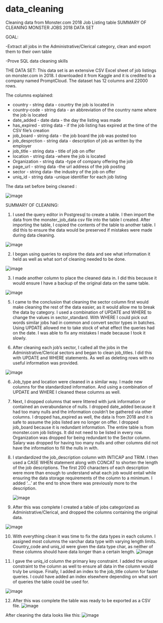 # data_cleaning
Cleaning data from Monster.com 2018 Job Listing table
SUMMARY OF CLEANING MONSTER JOBS 2018 DATA SET

GOAL:

-Extract all jobs in the Administrative/Clerical category, clean and export them to their own table 

-Prove SQL data cleaning skills  

THE DATA SET:
This data set is an extensive CSV Excel sheet of job listings on monster.com in 2018.
I downloaded it from Kaggle and it is credited to a company named PromptCloud.
The dataset has 12 columns and 22000 rows.

The columns explained: 

- country - string data - country the job is located in
- country-code - string data - an abbreviation of the country name where the job is located 
- date_added -  date data - the day the listing was made
- has_expired - string data - if the job listing has expired at the time of the CSV file’s creation
- job_board - string data - the job board the job was posted too
- job_desprction - string data - description of job as written by the employer
- job_title - string data - title of job on offer
- location - string data -where the job is located
- Organization - string data -type of company offering the job
- page_url - string data -the url address of the job posting
- sector - string data- the industry of the job on offer
- uniq_id - string data -unique identifier for each job listing 


The data set before being cleaned :

![image](https://github.com/user-attachments/assets/f64e1669-ee10-4bc7-8f3d-2813a5302bd5)

SUMMARY OF CLEANING:

 1) I used the query editor in Postgresql to create a table. I then import the data from the monster_job_data csv file into the table I created. After importing the table, I copied the contents of the table to another table. I did this to ensure the data would be preserved if mistakes were made during data cleaning.

![image](https://github.com/user-attachments/assets/5bd35a9e-f7b7-4b8e-961d-6026ea6a50df)


2) I began using queries to explore the data and see what information it held as well as what sort of cleaning needed to be done. 

![image](https://github.com/user-attachments/assets/b24d72e6-aeaa-449a-b978-4a3be916c713)

3) I made another column to place the cleaned data in. I did this because it would ensure I have a backup of the original data on the same table.
   
![image](https://github.com/user-attachments/assets/2ac9d86d-0b00-48ea-a7cd-e3accebf9146)

5) I came to the conclusion that cleaning the sector column first would make cleaning the rest of the data easier, as it would allow me to break the data by category.  I used a combination of UPDATE and WHERE to change the values in sector_standard. With WHERE I could pick out words similar jobs had in common and convert sector types in batches. Using UPDATE allowed me to take stock of what effect the queries had on the date. I was able to fix any mistakes I made because I took it slowly. 

 6) After cleaning each job’s sector, I called all the jobs in the Administrative/Clerical sectors and began to clean job_titles. I did this with UPDATE and WHERE statements. As well as deleting rows with no useful information was provided.

![image](https://github.com/user-attachments/assets/fba6aa7d-d342-4d9b-a164-3f53d037e535)

6) Job_type and location were cleaned in a similar way. I made new columns for the standardized information. And using a combination of UPDATE and WHERE I cleaned these columns as well.

7) Next, I dropped columns that were littered with junk information or contained an overabundance of nulls. I dropped date_added because it had too many nulls and the information couldn’t be gathered via other columns. I dropped has_expired as well, the data is from 2018 and it is safe to assume the jobs listed are no longer on offer. I dropped job_board because it is redundant information. The entire table is from monster.com job listings. It did not need to be listed in every row.  Organization was dropped for being redundant to the Sector column. Salary was dropped for having too many nulls and other columns did not have the information to fill the nulls in with. 

8) I standardized the job_description column with INTICAP and TRIM. I then used a CASE WHEN statement along with CONCAT to shorten the length of the job descriptions. The first 200 characters of each description were more than enough to understand what each job would entail while ensuring the data storage requirements of the column to a minimum. I added ‘...’ at the end to show there was previously more to the description.

   ![image](https://github.com/user-attachments/assets/4c2e27a6-f6f9-4d50-b908-3ae795ec4275)

9) After this was complete I created a table of jobs categorized as Administrative/Clerical, and dropped the columns containing the original data. 

![image](https://github.com/user-attachments/assets/7dd35683-87cb-4199-bc0e-36fba9b00cb2)

10) With everything clean it was time to fix the data types in each column. I assigned most columns the varchar data type with varying length limits. Country_code and uniq_id were given the data type char, as neither of these columns should have data longer than a certain length.
![image](https://github.com/user-attachments/assets/1bb259b7-49c3-4564-a6e8-c91aedc1746b)

11) I gave the uniq_id column the primary key constraint. I added the unique constraint to the column as well to ensure all data in the column would truly be unique. Finally, I added an index to the job_title column for faster queries. I could have added an index elsewhere depending on what sort of queries the table could be used for. 

![image](https://github.com/user-attachments/assets/fbca39de-b57b-4acb-b238-044263bcbd8b)

12) After this was complete the table was ready to be exported as a CSV file. 
![image](https://github.com/user-attachments/assets/c6143c79-5799-429a-80b6-d8fdebfc5d3d)

After cleaning the data looks like this:
![image](https://github.com/user-attachments/assets/3028dd1e-4e1d-48a9-a2fe-9c9b3197ce1b)













